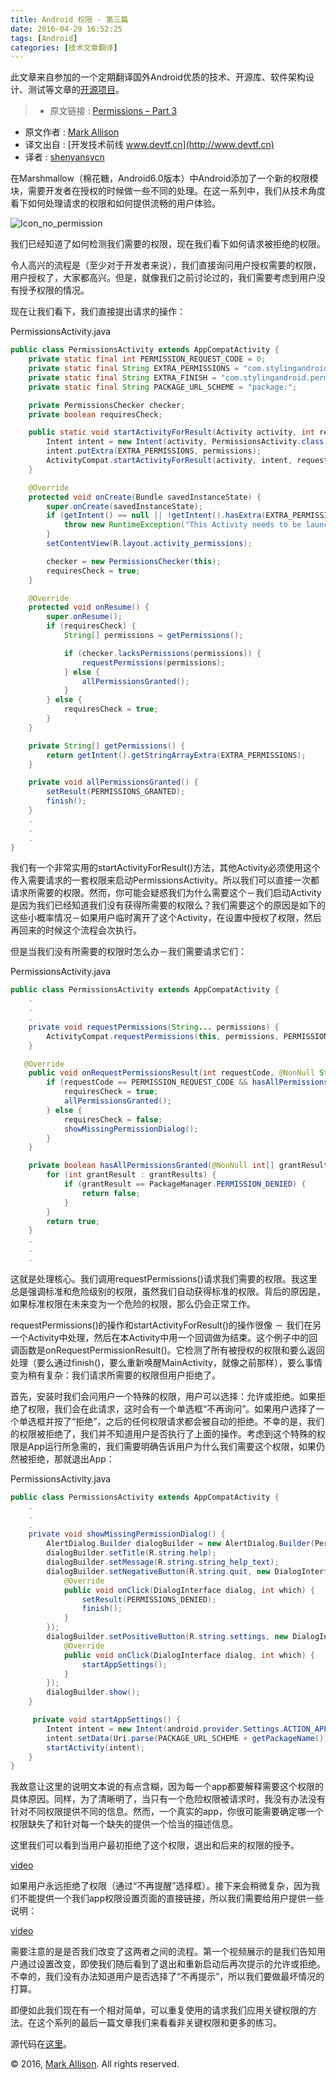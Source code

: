 ```yaml
---
title: Android 权限 - 第三篇
date: 2016-04-29 16:52:25
tags: [Android]
categories: [技术文章翻译]
---
```


此文章来自参加的一个定期翻译国外Android优质的技术、开源库、软件架构设计、测试等文章的[开源项目](https://github.com/hehonghui/android-tech-frontier)。

<!-- more -->


> * 原文链接 : [Permissions – Part 3](https://blog.stylingandroid.com/permissions-part-3/)
* 原文作者 : [Mark Allison](https://blog.stylingandroid.com/)
* 译文出自 : [开发技术前线 www.devtf.cn](http://www.devtf.cn)
* 译者 : [shenyansycn](https://github.com/shenyansycn) 

在Marshmallow（棉花糖，Android6.0版本）中Android添加了一个新的权限模块，需要开发者在授权的时候做一些不同的处理。在这一系列中，我们从技术角度看下如何处理请求的权限和如何提供流畅的用户体验。

![Icon_no_permission](https://i0.wp.com/blog.stylingandroid.com/wp-content/uploads/2015/12/Icon_no_permission.png?w=240)

我们已经知道了如何检测我们需要的权限，现在我们看下如何请求被拒绝的权限。

令人高兴的流程是（至少对于开发者来说），我们直接询问用户授权需要的权限，用户授权了，大家都高兴。但是，就像我们之前讨论过的，我们需要考虑到用户没有授予权限的情况。

现在让我们看下，我们直接提出请求的操作：

PermissionsActivity.java

```java
public class PermissionsActivity extends AppCompatActivity {
    private static final int PERMISSION_REQUEST_CODE = 0;
    private static final String EXTRA_PERMISSIONS = "com.stylingandroid.permissions.EXTRA_PERMISSIONS";
    private static final String EXTRA_FINISH = "com.stylingandroid.permissions.EXTRA_FINISH";
    private static final String PACKAGE_URL_SCHEME = "package:";

    private PermissionsChecker checker;
    private boolean requiresCheck;

    public static void startActivityForResult(Activity activity, int requestCode, String... permissions) {
        Intent intent = new Intent(activity, PermissionsActivity.class);
        intent.putExtra(EXTRA_PERMISSIONS, permissions);
        ActivityCompat.startActivityForResult(activity, intent, requestCode, null);
    }

    @Override
    protected void onCreate(Bundle savedInstanceState) {
        super.onCreate(savedInstanceState);
        if (getIntent() == null || !getIntent().hasExtra(EXTRA_PERMISSIONS)) {
            throw new RuntimeException("This Activity needs to be launched using the static startActivityForResult() method.");
        }
        setContentView(R.layout.activity_permissions);

        checker = new PermissionsChecker(this);
        requiresCheck = true;
    }

    @Override
    protected void onResume() {
        super.onResume();
        if (requiresCheck) {
            String[] permissions = getPermissions();

            if (checker.lacksPermissions(permissions)) {
                requestPermissions(permissions);
            } else {
                allPermissionsGranted();
            }
        } else {
            requiresCheck = true;
        }
    }

    private String[] getPermissions() {
        return getIntent().getStringArrayExtra(EXTRA_PERMISSIONS);
    }

    private void allPermissionsGranted() {
        setResult(PERMISSIONS_GRANTED);
        finish();
    }
    .
    .
    .
}
```

我们有一个非常实用的startActivityForResult()方法，其他Activity必须使用这个传入需要请求的一套权限来启动PermissionsActivity。所以我们可以直接一次都请求所需要的权限。然而，你可能会疑惑我们为什么需要这个－我们启动Activity是因为我们已经知道我们没有获得所需要的权限么？我们需要这个的原因是如下的这些小概率情况－如果用户临时离开了这个Activity，在设置中授权了权限，然后再回来的时候这个流程会次执行。

但是当我们没有所需要的权限时怎么办－我们需要请求它们：

PermissionsActivity.java

```java
public class PermissionsActivity extends AppCompatActivity {
    .
    .
    .
    private void requestPermissions(String... permissions) {
        ActivityCompat.requestPermissions(this, permissions, PERMISSION_REQUEST_CODE);
    }

   @Override
    public void onRequestPermissionsResult(int requestCode, @NonNull String[] permissions, @NonNull int[] grantResults) {
        if (requestCode == PERMISSION_REQUEST_CODE && hasAllPermissionsGranted(grantResults)) {
            requiresCheck = true;
            allPermissionsGranted();
        } else {
            requiresCheck = false;
            showMissingPermissionDialog();
        }
    }

    private boolean hasAllPermissionsGranted(@NonNull int[] grantResults) {
        for (int grantResult : grantResults) {
            if (grantResult == PackageManager.PERMISSION_DENIED) {
                return false;
            }
        }
        return true;
    }
    .
    .
    .
```

这就是处理核心。我们调用requestPermissions()请求我们需要的权限。我这里总是强调标准和危险级别的权限，虽然我们自动获得标准的权限。背后的原因是，如果标准权限在未来变为一个危险的权限，那么仍会正常工作。

requestPermissions()的操作和startActivityForResult()的操作很像 － 我们在另一个Activity中处理，然后在本Activity中用一个回调做为结束。这个例子中的回调函数是onRequestPermissionResult()。它检测了所有被授权的权限和要么返回处理（要么通过finish()，要么重新唤醒MainActivity，就像之前那样），要么事情变为稍有复杂：我们请求所需要的权限但用户拒绝了。

首先，安装时我们会问用户一个特殊的权限，用户可以选择：允许或拒绝。如果拒绝了权限，我们会在此请求，这时会有一个单选框“不再询问”。如果用户选择了一个单选框并按了“拒绝”，之后的任何权限请求都会被自动的拒绝。不幸的是，我们的权限被拒绝了，我们并不知道用户是否执行了上面的操作。考虑到这个特殊的权限是App运行所急需的，我们需要明确告诉用户为什么我们需要这个权限，如果仍然被拒绝，那就退出App：

PermissionsActivity.java

```java
public class PermissionsActivity extends AppCompatActivity {
    .
    .
    .
    private void showMissingPermissionDialog() {
        AlertDialog.Builder dialogBuilder = new AlertDialog.Builder(PermissionsActivity.this);
        dialogBuilder.setTitle(R.string.help);
        dialogBuilder.setMessage(R.string.string_help_text);
        dialogBuilder.setNegativeButton(R.string.quit, new DialogInterface.OnClickListener() {
            @Override
            public void onClick(DialogInterface dialog, int which) {
                setResult(PERMISSIONS_DENIED);
                finish();
            }
        });
        dialogBuilder.setPositiveButton(R.string.settings, new DialogInterface.OnClickListener() {
            @Override
            public void onClick(DialogInterface dialog, int which) {
                startAppSettings();
            }
        });
        dialogBuilder.show();
    }

     private void startAppSettings() {
        Intent intent = new Intent(android.provider.Settings.ACTION_APPLICATION_DETAILS_SETTINGS);
        intent.setData(Uri.parse(PACKAGE_URL_SCHEME + getPackageName()));
        startActivity(intent);
    }
}
```

我故意让这里的说明文本说的有点含糊，因为每一个app都要解释需要这个权限的具体原因。同样，为了清晰明了，当只有一个危险权限被请求时，我没有办法没有针对不同权限提供不同的信息。然而，一个真实的app，你很可能需要确定哪一个权限缺失了和针对每一个缺失的提供一个恰当的描述信息。

这里我们可以看到当用户最初拒绝了这个权限，退出和后来的权限的授予。

[video](https://youtu.be/0YBb_lmsyIM)

如果用户永远拒绝了权限（通过“不再提醒”选择框）。接下来会稍微复杂，因为我们不能提供一个我们app权限设置页面的直接链接，所以我们需要给用户提供一些说明：

[video](https://youtu.be/gqFIJvMqIpQ)

需要注意的是是否我们改变了这两者之间的流程。第一个视频展示的是我们告知用户通过设置改变，即使我们随后看到了退出和重新启动后再次提示的允许或拒绝。不幸的，我们没有办法知道用户是否选择了“不再提示”，所以我们要做最坏情况的打算。

即便如此我们现在有一个相对简单，可以重复使用的请求我们应用关键权限的方法。在这个系列的最后一篇文章我们来看看非关键权限和更多的练习。

源代码在[这里](https://github.com/StylingAndroid/Permissions/tree/Part3)。

© 2016, [Mark Allison](https://blog.stylingandroid.com/). All rights reserved.

